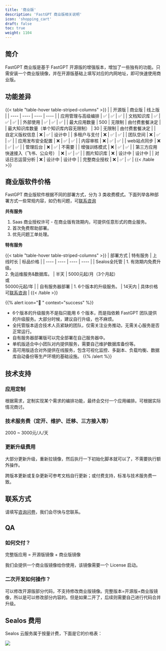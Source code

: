```yaml
---
title: '商业版'
description: 'FastGPT 商业版相关说明'
icon: 'shopping_cart'
draft: false
toc: true
weight: 1104
---
```


## 简介

FastGPT 商业版是基于 FastGPT 开源版的增强版本，增加了一些独有的功能。只需安装一个商业版镜像，并在开源版基础上填写对应的内网地址，即可快速使用商业版。

## 功能差异

{{< table "table-hover table-striped-columns" >}}
| | 开源版 | 商业版 | 线上版 |
| ---- | ---- | ---- | ---- |
| 应用管理与高级编排 | ✅ | ✅ | ✅ |
| 文档知识库 | ✅ | ✅ | ✅ |
| 外部使用 | ✅ | ✅ | ✅ |
| 最大应用数量 | 500 | 无限制 | 由付费套餐决定 |
| 最大知识库数量（单个知识库内容无限制） | 30 | 无限制 | 由付费套餐决定 |
| 自定义版权信息 | ❌ | ✅ | 设计中 |
| 多租户与支付 | ❌ | ✅ | ✅ |
| 团队空间 | ❌ | ✅ | ✅ |
| 应用发布安全配置 | ❌ | ✅ | ✅ |
| 内容审核 | ❌ | ✅ | ✅ |
| web站点同步 | ❌ | ✅ | ✅ |
| 管理后台 | ❌ | ✅ | 不需要 |
| 增强训练模式 | ❌ | ✅ | ✅ |
| 第三方应用快速接入（飞书、公众号） | ❌ | ✅ | ✅ |
| 图片知识库 | ❌ | 设计中 | 设计中 |
| 对话日志运营分析 | ❌ | 设计中 | 设计中 |
| 完整商业授权 | ❌ | ✅ | ✅ |
{{< /table >}}

## 商业版软件价格

FastGPT 商业版软件根据不同的部署方式，分为 3 类收费模式。下面列举各种部署方式一些常规内容，如仍有问题，可[联系咨询](https://fael3z0zfze.feishu.cn/share/base/form/shrcnRxj3utrzjywsom96Px4sud)

**共有服务**

1. Saas 商业授权许可 - 在商业版有效期内，可提供任意形式的商业服务。
2. 首次免费帮助部署。
3. 优先问题工单处理。

**特有服务**

{{< table "table-hover table-striped-columns" >}}
| 部署方式 | 特有服务 | 上线时长 | 标品价格 |
| ---- | ---- | ---- | ---- |
| Sealos全托管 |  1. 有效期内免费升级。<br>2. 免运维服务&数据库。 |  半天  | 5000元起/月（3个月起）<br>或<br>50000元起/年  |
| 自有服务器部署 |  1. 6个版本的升级服务。 | 14天内 |  具体价格可[联系咨询](https://fael3z0zfze.feishu.cn/share/base/form/shrcnRxj3utrzjywsom96Px4sud) |
{{< /table >}}

{{% alert icon="🤖 " context="success" %}}
- 6个版本的升级服务不是指只能用 6 个版本，而是指依赖 FastGPT 团队提供的升级服务。大部分时候，建议自行升级，也不麻烦。
- 全托管版本适合技术人员紧缺的团队，仅需关注业务推动，无需关心服务是否正常运行。
- 自有服务器部署版可以完全部署在自己服务器中。
- 单机版适合中小团队对内提供服务，需要自己维护数据库备份等。
- 高可用版适合对外提供在线服务，包含可视化监控、多副本、负载均衡、数据库自动备份等生产环境的基础设施。
{{% /alert %}}


## 技术支持

### 应用定制

根据需求，定制实现某个需求的编排功能，最终会交付一个应用编排。可根据实际情况商讨。

### 技术服务费（定开、维护、迁移、三方接入等）

2000 ~ 3000元/人/天

### 更新升级费用

大部分更新升级，重新拉镜像，然后执行一下初始化脚本就可以了，不需要执行额外操作。

跨版本更新或复杂更新可参考文档自行更新；或付费支持，标准与技术服务费一致。

## 联系方式

请填写[咨询问卷](https://fael3z0zfze.feishu.cn/share/base/form/shrcnRxj3utrzjywsom96Px4sud)，我们会尽快与您联系。

## QA

### 如何交付？

   完整版应用 = 开源版镜像 + 商业版镜像

   我们会提供一个商业版镜像给你使用，该镜像需要一个 License 启动。

### 二次开发如何操作？

   可以修改开源版部分代码，不支持修改商业版镜像。完整版本=开源版+商业版镜像，所以是可以修改部分内容的。但是如果二开了，后续则需要自己进行代码合并升级。

## Sealos 费用

Sealos 云服务属于按量计费，下面是它的价格表：

![](/imgs/sealos_price.jpg)
